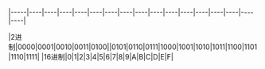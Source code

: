 |-----|----|----|----|----|----|----|----|----|----|----|----|----|----|----|----|----|

|2进制|0000|0001|0010|0011|0100||0101|0110|0111|1000|1001|1010|1011|1100|1101|1110|1111|
|16进制|0|1|2|3|4|5|6|7|8|9|A|B|C|D|E|F|
